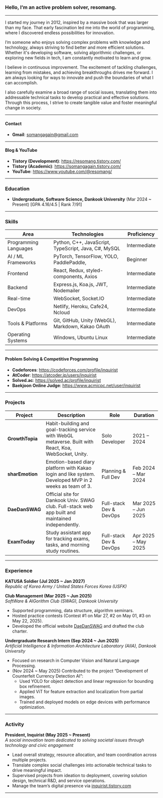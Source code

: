 ### Hello, I’m an active problem solver, **resomang**.  
------

I started my journey in 2012, inspired by a massive book that was larger than my face. That early fascination led me into the world of programming, where I discovered endless possibilities for innovation.  

I’m someone who enjoys solving complex problems with knowledge and technology, always striving to find better and more efficient solutions. Whether it's developing software, solving algorithmic challenges, or exploring new fields in tech, I am constantly motivated to learn and grow.  

I believe in continuous improvement. The excitement of tackling challenges, learning from mistakes, and achieving breakthroughs drives me forward. I am always looking for ways to innovate and push the boundaries of what I can accomplish.

I also carefully examine a broad range of social issues, translating them into addressable technical tasks to develop practical and effective solutions. Through this process, I strive to create tangible value and foster meaningful change in society.  

-----
#### Contact
- **Gmail**: somangagain@gmail.com
-----
#### Blog & YouTube
- **Tistory (Development)**: https://resomang.tistory.com/
- **Tistory (Academic)**: https://somangagain.tistory.com/
- **YouTube**: https://www.youtube.com/@resomang/
-----
### Education
- **Undergraduate, Software Science, Dankook University** (Mar 2024 ~ Present) [GPA 4.16/4.5 | Rank 7/91]
-----
### Skills
| Area                  | Technologies                                            | Proficiency         |
|-----------------------|---------------------------------------------------------|---------------------|
| Programming Languages | Python, C++, JavaScript, TypeScript, Java, C#, MySQL   | Intermediate |
| AI / ML Frameworks    | PyTorch, TensorFlow, YOLO, PaddlePaddle,          | Beginner         |
| Frontend              | React, Redux, styled-components, Axios                 | Intermediate         |
| Backend               | Express.js, Koa.js, JWT, Nodemailer                    | Intermediate         |
| Real-time             | WebSocket, Socket.IO                                   | Intermediate         |
| DevOps                | Netlify, Heroku, Cafe24, Ncloud                        | Intermediate         |
| Tools & Platforms     | Git, GitHub, Unity (WebGL), Markdown, Kakao OAuth      | Intermediate         |
| Operating Systems     | Windows, Ubuntu Linux                                  | Intermediate             |
-----
#### Problem Solving & Competitive Programming
- **Codeforces**: https://codeforces.com/profile/inquirist
- **AtCoder**: https://atcoder.jp/users/inquirist
- **Solved.ac**: https://solved.ac/profile/inquirist
- **Baekjoon Online Judge**: https://www.acmicpc.net/user/inquirist
-----
### Projects
| Project        | Description                                                                                                   | Role                      | Duration                 |
|-----------------|--------------------------------------------------------------------------------------------------------------|---------------------------|--------------------------|
| **GrowthTopia** | Habit-building and goal-tracking service with WebGL metaverse. Built with React, Koa, WebSocket, Unity.      | Solo Developer            | 2021 – 2024              |
| **sharEmotion** | Emotion-based diary platform with Kakao login and like system. Developed MVP in 2 weeks as team of 3.        | Planning & Full Dev       | Feb 2024 – Mar 2024      |
| **DaeDanSWAG**  | Official site for Dankook Univ. SWAG club. Full-stack web app built and maintained independently.            | Full-stack Dev & DevOps   | Mar 2025 – Jun 2025       |
| **ExamToday**   | Study assistant app for tracking exams, tasks, and morning study routines.                                   | Full-stack Dev & DevOps   | Apr 2025 – May 2025       |
-----
### Experience
**KATUSA Soldier (Jul 2025 ~ Jan 2027)**  
*Republic of Korea Army / United States Forces Korea (USFK)*

**Club Management (Mar 2025 ~ Jun 2025)**  
*SoftWare & AlGorithm Club (SWAG), Dankook University*
- Supported programming, data structure, algorithm seminars.
- Hosted practice contests (Contest #1 on Mar 27, #2 on May 01, #3 on May 22, 2025).
- Developed the official website [DaeDanSWAG](https://ddswag.kr) and drafted the club charter.  

**Undergraduate Research Intern (Sep 2024 ~ Jun 2025)**  
*Artificial Intelligence & Information Architecture Laboratory (AIIA), Dankook University*  
- Focused on research in Computer Vision and Natural Language Processing.
- (Nov 2024 ~ May 2025) Contributed to the project “Development of Counterfeit Currency Detection AI”:
  - Used YOLO for object detection and linear regression for bounding box refinement.
  - Applied ViT for feature extraction and localization from partial images.
  - Trained and deployed models on edge devices with performance optimization.
-----
### Activity
**President, Inquirist (May 2025 \~ Present)**  
*A social innovation team dedicated to solving societal issues through technology and civic engagement*  
- Lead overall strategy, resource allocation, and team coordination across multiple projects.
- Translate complex social challenges into actionable technical tasks to drive meaningful impact.
- Supervised projects from ideation to deployment, covering solution design, technical R\&D, and service operations.
- Manage the team’s digital presence via [inquirist.tistory.com](https://inquirist.tistory.com)
-----

